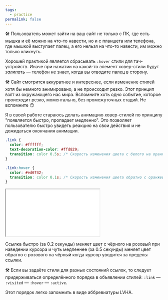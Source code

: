 ```yaml
---
tags:
  - practice
permalink: false
---
```


🛠 Пользователь может зайти на ваш сайт не только с ПК, где есть мышка и её можно на что-то навести, но и с планшета или телефона, где мышкой выступает палец, а его нельзя на что-то навести, им можно только кликнуть.

Хорошей практикой является сбрасывать `:hover` стили для тач-устройств. Иначе при нажатии на какой-то элемент ховер-стили будут _залипать_ — телефон не знает, когда вы отводите палец в сторону.

🛠 Сайт смотрится аккуратнее и интереснее, если изменение стилей хотя бы немного анимировано, а не происходит резко. Этот принцип взят из окружающего нас мира. Вспомните хоть одно событие, которое происходит резко, моментально, без промежуточных стадий. Не вспомните 😏

Я в своей работе стараюсь делать анимацию ховер-стилей по принципу "появляется быстро, пропадает медленно". Это позволяет пользователю быстро увидеть реакцию на свои действия и не дожидаться окончания анимации.

```css
.link {
  color: #ffffff;
  text-decoration-color: #ffd829;
  transition: color 0.5s; /* Скорость изменения цвета с белого на оранжевый */
}

.link:hover {
  color: #ed6742;
  transition: color 0.1s; /* Скорость изменения цвета обратно с оранжевого на белый */
}
```

<iframe title="Ховер-эффект на ссылке" src="demos/link-hover.html"></iframe>

Ссылка быстро (за 0.2 секунды) меняет цвет с чёрного на розовый при наведении курсора и чуть медленнее (за 0.5 секунды) меняет цвет обратно с розового на чёрный когда курсор уводится за пределы ссылки.

🛠 Если вы задаёте стили для разных состояний ссылок, то следует придерживаться определённого порядка в объявлении стилей: `:link` — `:visited` — `:hover` — `:active`.

Этот порядок легко запомнить в виде аббревиатуры LVHA.
